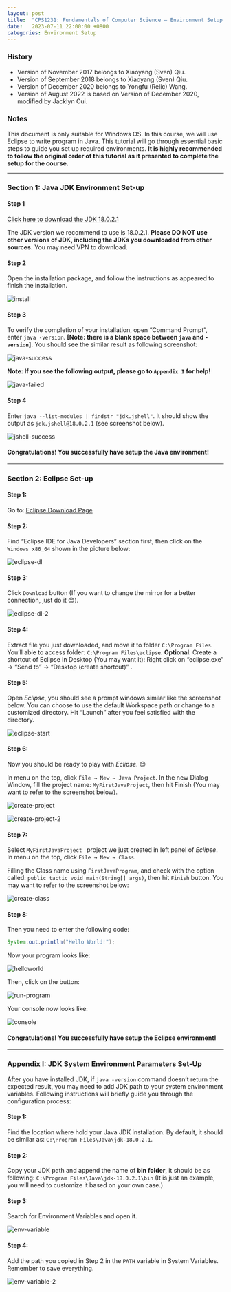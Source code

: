 ```yaml
---
layout: post
title:  "CPS1231: Fundamentals of Computer Science – Environment Setup Guide (Windows Guide)"
date:   2023-07-11 22:00:00 +0800
categories: Environment Setup
---
```


### History

- Version of November 2017 belongs to Xiaoyang (Sven) Qiu.
- Version of September 2018 belongs to Xiaoyang (Sven) Qiu.
- Version of December 2020 belongs to Yongfu (Relic) Wang.
- Version of August 2022 is based on Version of December 2020, modified by Jacklyn Cui.

### Notes

This document is only suitable for Windows OS. In this course, we will use Eclipse to write program in Java. This tutorial will go through essential basic steps to guide you set up required environments. **It is highly recommended to follow the original order of this tutorial as it presented to complete the setup for the course.**

---

### Section 1: Java JDK Environment Set-up

#### Step 1

[Click here to download the JDK 18.0.2.1](https://download.oracle.com/java/18/archive/jdk-18.0.2.1_windows-x64_bin.exe)

The JDK version we recommend to use is 18.0.2.1. **Please DO NOT use other versions of JDK, including the JDKs you downloaded from other sources.** You may need VPN to download.

#### Step 2

Open the installation package, and follow the instructions as appeared to finish the installation.

![install](/imgs/2023-07-11-env-setup/install.png)

#### Step 3

To verify the completion of your installation, open “Command Prompt”, enter `java -version`.
**[Note: there is a blank space between `java` and `-version`].**
You should see the similar result as following screenshot:

![java-success](/imgs/2023-07-11-env-setup/java-success.png)

**Note: If you see the following output, please go to `Appendix I` for help!**

![java-failed](/imgs/2023-07-11-env-setup/java-failed.png)

#### Step 4

Enter `java --list-modules | findstr "jdk.jshell"`. It should show the output as `jdk.jshell@18.0.2.1` (see screenshot below).

![jshell-success](/imgs/2023-07-11-env-setup/jshell-success.png)

#### Congratulations! You successfully have setup the Java environment!

---

### Section 2: Eclipse Set-up

#### Step 1:

Go to: [Eclipse Download Page](https://www.eclipse.org/downloads/packages/)

#### Step 2:

Find “Eclipse IDE for Java Developers” section first, then click on the `Windows x86_64` shown in the picture below:

![eclipse-dl](/imgs/2023-07-11-env-setup/eclipse-dl.png)

#### Step 3:

Click `Download` button (If you want to change the mirror for a better connection, just do it 😊).

![eclipse-dl-2](/imgs/2023-07-11-env-setup/eclipse-dl-2.png)

#### Step 4: 

Extract file you just downloaded, and move it to folder `C:\Program Files`. You’ll able to access folder: `C:\Program Files\eclipse`.
**Optional**: Create a shortcut of Eclipse in Desktop (You may want it): Right click on “eclipse.exe” → “Send to” → “Desktop (create shortcut)” .

#### Step 5:

Open *Eclipse*, you should see a prompt windows similar like the screenshot below. You can choose to use the default Workspace path or change to a customized directory. Hit “Launch” after you feel satisfied with the directory.

![eclipse-start](/imgs/2023-07-11-env-setup/eclipse-start.png)

#### Step 6:

Now you should be ready to play with *Eclipse*. 😊

In menu on the top, click `File → New → Java Project`. In the new Dialog Window, fill the project name: `MyFirstJavaProject`, then hit Finish (You may want to refer to the screenshot below).

![create-project](/imgs/2023-07-11-env-setup/create-project.png)

![create-project-2](/imgs/2023-07-11-env-setup/create-project-2.png)

#### Step 7:

Select `MyFirstJavaProject ` project we just created in left panel of *Eclipse*. In menu on the top, click `File → New → Class`.

Filling the Class name using `FirstJavaProgram`, and check with the option called:  `public tactic void main(String[] args)`, then hit `Finish` button. You may want to refer to the screenshot below:

![create-class](/imgs/2023-07-11-env-setup/create-class.png)

#### Step 8:

Then you need to enter the following code:

```java
System.out.println("Hello World!");
```

Now your program looks like:

![helloworld](/imgs/2023-07-11-env-setup/helloworld.png)

Then, click on the button:

![run-program](/imgs/2023-07-11-env-setup/run-program.png)

Your console now looks like:

![console](/imgs/2023-07-11-env-setup/console.png)

#### Congratulations! You successfully have setup the Eclipse environment!

---

### Appendix I: JDK System Environment Parameters Set-Up

After you have installed JDK, if `java -version` command doesn’t return the expected result, you may need to add JDK path to your system environment variables. Following instructions will briefly guide you through the configuration process:

#### Step 1:

Find the location where hold your Java JDK installation. By default, it should be similar as: `C:\Program Files\Java\jdk-18.0.2.1`.

#### Step 2:

Copy your JDK path and append the name of **bin folder**, it should be as following: `C:\Program Files\Java\jdk-18.0.2.1\bin`
(It is just an example, you will need to customize it based on your own case.)

#### Step 3:

Search for Environment Variables and open it.

![env-variable](/imgs/2023-07-11-env-setup/env-variable.png)

#### Step 4:

Add the path you copied in Step 2 in the `PATH` variable in System Variables. Remember to save everything.

![env-variable-2](/imgs/2023-07-11-env-setup/env-variable-2.png)
